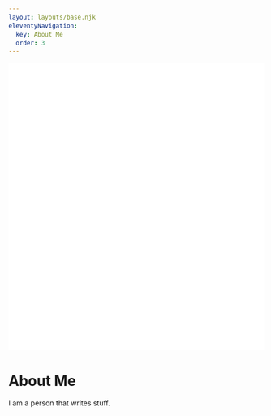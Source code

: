 ```yaml
---
layout: layouts/base.njk
eleventyNavigation:
  key: About Me
  order: 3
---
```

![hero image](/_site/img/logoHeader.png)

# About Me

I am a person that writes stuff.
